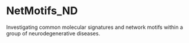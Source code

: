 # NetMotifs_ND
Investigating common molecular signatures and network motifs within a group of neurodegenerative diseases.
